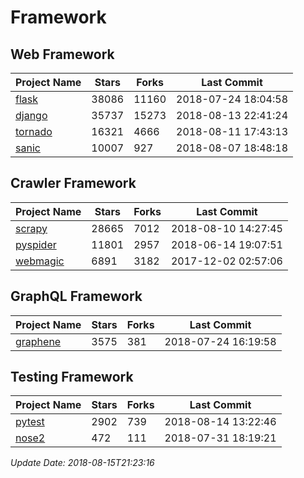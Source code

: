 # Framework

## Web Framework

| Project Name | Stars | Forks | Last Commit |
| ------------ | ----- | ----- | ----------- |
| [flask](https://github.com/pallets/flask) | 38086 | 11160 | 2018-07-24 18:04:58 |
| [django](https://github.com/django/django) | 35737 | 15273 | 2018-08-13 22:41:24 |
| [tornado](https://github.com/tornadoweb/tornado) | 16321 | 4666 | 2018-08-11 17:43:13 |
| [sanic](https://github.com/channelcat/sanic) | 10007 | 927 | 2018-08-07 18:48:18 |

## Crawler Framework

| Project Name | Stars | Forks | Last Commit |
| ------------ | ----- | ----- | ----------- |
| [scrapy](https://github.com/scrapy/scrapy) | 28665 | 7012 | 2018-08-10 14:27:45 |
| [pyspider](https://github.com/binux/pyspider) | 11801 | 2957 | 2018-06-14 19:07:51 |
| [webmagic](https://github.com/code4craft/webmagic) | 6891 | 3182 | 2017-12-02 02:57:06 |

## GraphQL Framework

| Project Name | Stars | Forks | Last Commit |
| ------------ | ----- | ----- | ----------- |
| [graphene](https://github.com/graphql-python/graphene) | 3575 | 381 | 2018-07-24 16:19:58 |

## Testing Framework

| Project Name | Stars | Forks | Last Commit |
| ------------ | ----- | ----- | ----------- |
| [pytest](https://github.com/pytest-dev/pytest) | 2902 | 739 | 2018-08-14 13:22:46 |
| [nose2](https://github.com/nose-devs/nose2) | 472 | 111 | 2018-07-31 18:19:21 |

*Update Date: 2018-08-15T21:23:16*
